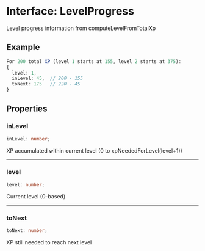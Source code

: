 # Interface: LevelProgress

Level progress information from computeLevelFromTotalXp

## Example

```ts
For 200 total XP (level 1 starts at 155, level 2 starts at 375):
{
  level: 1,
  inLevel: 45,  // 200 - 155
  toNext: 175   // 220 - 45
}
```

## Properties

### inLevel

```ts
inLevel: number;
```

XP accumulated within current level (0 to xpNeededForLevel(level+1))

***

### level

```ts
level: number;
```

Current level (0-based)

***

### toNext

```ts
toNext: number;
```

XP still needed to reach next level
